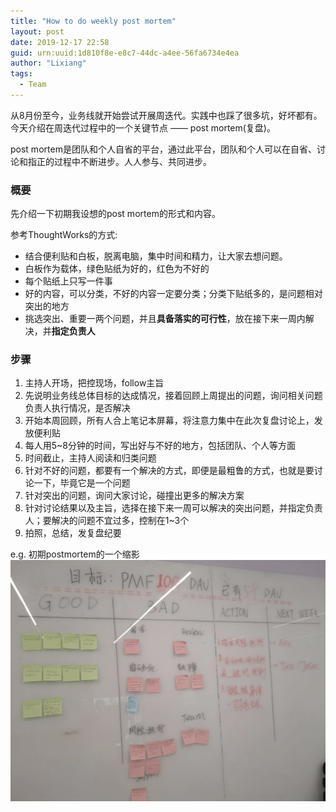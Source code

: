 ```yaml
---
title: "How to do weekly post mortem"
layout: post
date: 2019-12-17 22:58
guid: urn:uuid:1d810f8e-e8c7-44dc-a4ee-56fa6734e4ea
author: "Lixiang"
tags:
  - Team
---
```


从8月份至今，业务线就开始尝试开展周迭代。实践中也踩了很多坑，好坏都有。今天介绍在周迭代过程中的一个关键节点 —— post mortem(复盘)。

post mortem是团队和个人自省的平台，通过此平台，团队和个人可以在自省、讨论和指正的过程中不断进步。人人参与、共同进步。

### 概要
先介绍一下初期我设想的post mortem的形式和内容。

参考ThoughtWorks的方式:

- 结合便利贴和白板，脱离电脑，集中时间和精力，让大家去想问题。
- 白板作为载体，绿色贴纸为好的，红色为不好的
- 每个贴纸上只写一件事
- 好的内容，可以分类，不好的内容一定要分类；分类下贴纸多的，是问题相对突出的地方
- 挑选突出、重要一两个问题，并且**具备落实的可行性**，放在接下来一周内解决，并**指定负责人**

### 步骤

1. 主持人开场，把控现场，follow主旨
2. 先说明业务线总体目标的达成情况，接着回顾上周提出的问题，询问相关问题负责人执行情况，是否解决
3. 开始本周回顾，所有人合上笔记本屏幕，将注意力集中在此次复盘讨论上，发放便利贴
4. 每人用5~8分钟的时间，写出好与不好的地方，包括团队、个人等方面
5. 时间截止，主持人阅读和归类问题
6. 针对不好的问题，都要有一个解决的方式，即便是最粗鲁的方式，也就是要讨论一下，毕竟它是一个问题
7. 针对突出的问题，询问大家讨论，碰撞出更多的解决方案
8. 针对讨论结果以及主旨，选择在接下来一周可以解决的突出问题，并指定负责人；要解决的问题不宜过多，控制在1~3个
9. 拍照，总结，发复盘纪要

e.g. 初期postmortem的一个缩影
<img src="/assets/img/postmortem.png"/>
